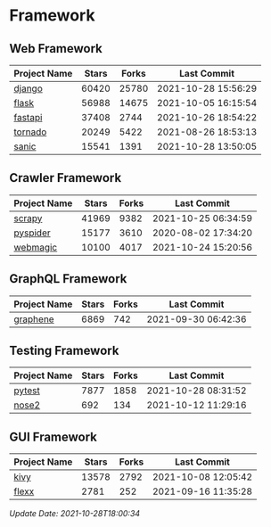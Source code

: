 # Framework

## Web Framework
| Project Name | Stars | Forks | Last Commit |
| ------------ | ----- | ----- | ----------- |
| [django](https://github.com/django/django) | 60420 | 25780 | 2021-10-28 15:56:29 |
| [flask](https://github.com/pallets/flask) | 56988 | 14675 | 2021-10-05 16:15:54 |
| [fastapi](https://github.com/tiangolo/fastapi) | 37408 | 2744 | 2021-10-26 18:54:22 |
| [tornado](https://github.com/tornadoweb/tornado) | 20249 | 5422 | 2021-08-26 18:53:13 |
| [sanic](https://github.com/sanic-org/sanic) | 15541 | 1391 | 2021-10-28 13:50:05 |

## Crawler Framework
| Project Name | Stars | Forks | Last Commit |
| ------------ | ----- | ----- | ----------- |
| [scrapy](https://github.com/scrapy/scrapy) | 41969 | 9382 | 2021-10-25 06:34:59 |
| [pyspider](https://github.com/binux/pyspider) | 15177 | 3610 | 2020-08-02 17:34:20 |
| [webmagic](https://github.com/code4craft/webmagic) | 10100 | 4017 | 2021-10-24 15:20:56 |

## GraphQL Framework
| Project Name | Stars | Forks | Last Commit |
| ------------ | ----- | ----- | ----------- |
| [graphene](https://github.com/graphql-python/graphene) | 6869 | 742 | 2021-09-30 06:42:36 |

## Testing Framework
| Project Name | Stars | Forks | Last Commit |
| ------------ | ----- | ----- | ----------- |
| [pytest](https://github.com/pytest-dev/pytest) | 7877 | 1858 | 2021-10-28 08:31:52 |
| [nose2](https://github.com/nose-devs/nose2) | 692 | 134 | 2021-10-12 11:29:16 |

## GUI Framework
| Project Name | Stars | Forks | Last Commit |
| ------------ | ----- | ----- | ----------- |
| [kivy](https://github.com/kivy/kivy) | 13578 | 2792 | 2021-10-08 12:05:42 |
| [flexx](https://github.com/flexxui/flexx) | 2781 | 252 | 2021-09-16 11:35:28 |

*Update Date: 2021-10-28T18:00:34*